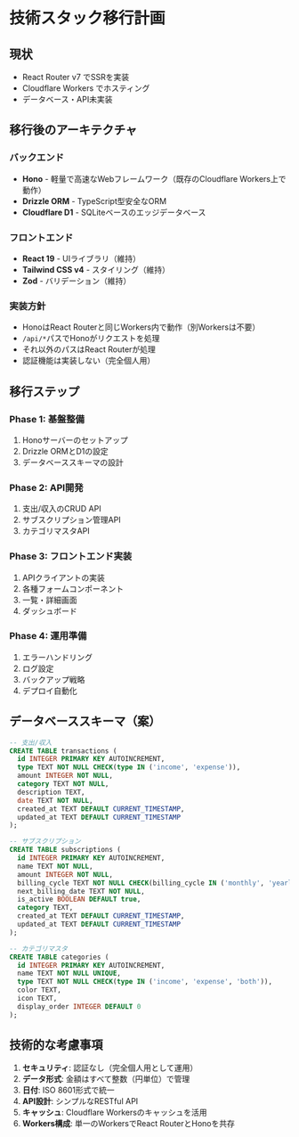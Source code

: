# 技術スタック移行計画

## 現状
- React Router v7 でSSRを実装
- Cloudflare Workers でホスティング
- データベース・API未実装

## 移行後のアーキテクチャ

### バックエンド
- **Hono** - 軽量で高速なWebフレームワーク（既存のCloudflare Workers上で動作）
- **Drizzle ORM** - TypeScript型安全なORM
- **Cloudflare D1** - SQLiteベースのエッジデータベース

### フロントエンド
- **React 19** - UIライブラリ（維持）
- **Tailwind CSS v4** - スタイリング（維持）
- **Zod** - バリデーション（維持）

### 実装方針
- HonoはReact Routerと同じWorkers内で動作（別Workersは不要）
- `/api/*`パスでHonoがリクエストを処理
- それ以外のパスはReact Routerが処理
- 認証機能は実装しない（完全個人用）

## 移行ステップ

### Phase 1: 基盤整備
1. Honoサーバーのセットアップ
2. Drizzle ORMとD1の設定
3. データベーススキーマの設計

### Phase 2: API開発
1. 支出/収入のCRUD API
2. サブスクリプション管理API
3. カテゴリマスタAPI

### Phase 3: フロントエンド実装
1. APIクライアントの実装
2. 各種フォームコンポーネント
3. 一覧・詳細画面
4. ダッシュボード

### Phase 4: 運用準備
1. エラーハンドリング
2. ログ設定
3. バックアップ戦略
4. デプロイ自動化

## データベーススキーマ（案）

```sql
-- 支出/収入
CREATE TABLE transactions (
  id INTEGER PRIMARY KEY AUTOINCREMENT,
  type TEXT NOT NULL CHECK(type IN ('income', 'expense')),
  amount INTEGER NOT NULL,
  category TEXT NOT NULL,
  description TEXT,
  date TEXT NOT NULL,
  created_at TEXT DEFAULT CURRENT_TIMESTAMP,
  updated_at TEXT DEFAULT CURRENT_TIMESTAMP
);

-- サブスクリプション
CREATE TABLE subscriptions (
  id INTEGER PRIMARY KEY AUTOINCREMENT,
  name TEXT NOT NULL,
  amount INTEGER NOT NULL,
  billing_cycle TEXT NOT NULL CHECK(billing_cycle IN ('monthly', 'yearly')),
  next_billing_date TEXT NOT NULL,
  is_active BOOLEAN DEFAULT true,
  category TEXT,
  created_at TEXT DEFAULT CURRENT_TIMESTAMP,
  updated_at TEXT DEFAULT CURRENT_TIMESTAMP
);

-- カテゴリマスタ
CREATE TABLE categories (
  id INTEGER PRIMARY KEY AUTOINCREMENT,
  name TEXT NOT NULL UNIQUE,
  type TEXT NOT NULL CHECK(type IN ('income', 'expense', 'both')),
  color TEXT,
  icon TEXT,
  display_order INTEGER DEFAULT 0
);
```

## 技術的な考慮事項

1. **セキュリティ**: 認証なし（完全個人用として運用）
2. **データ形式**: 金額はすべて整数（円単位）で管理
3. **日付**: ISO 8601形式で統一
4. **API設計**: シンプルなRESTful API
5. **キャッシュ**: Cloudflare Workersのキャッシュを活用
6. **Workers構成**: 単一のWorkersでReact RouterとHonoを共存